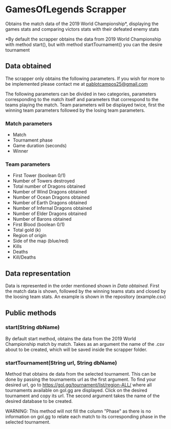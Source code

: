 # GamesOfLegends Scrapper
Obtains the match data of the 2019 World Championship*, displaying the games stats and comparing victors stats with their defeated enemy stats

*By default the scrapper obtains the data from 2019 World Championship with method start(), but with method startTournament() you can the desire tournament

## Data obtained
The scrapper only obtains the following parameters. If you wish for more to be implemented please contact me at pablotcampos25@gmail.com

The following parameters can be divided in two categories, parameters corresponding to the match itself and parameters that correspond to the teams playing the match. Team parameters will be displayed twice, first the winning team parameters followed by the losing team parameters.

### Match parameters
- Match
- Tournament phase
- Game duration (seconds)
- Winner

### Team parameters
- First Tower (boolean 0/1)
- Number of Towers destroyed
- Total number of Dragons obtained
- Number of Wind Dragons obtained
- Number of Ocean Dragons obtained
- Number of Earth Dragons obtained
- Number of Infernal Dragons obtained
- Number of Elder Dragons obtained
- Number of Barons obtained
- First Blood (boolean 0/1)
- Total gold (k)
- Region of origin
- Side of the map (blue/red)
- Kills
- Deaths
- Kill/Deaths

## Data representation
Data is represented in the order mentioned shown in _Data obtained_. First the match data is shown, followed by the winning teams stats and closed by the loosing team stats. 
An example is shown in the repository (example.csv)


## Public methods
### start(String dbName)
By default start method, obtains the data from the 2019 World Championship match by match. Takes as an argument the name of the .csv about to be created, which will be saved inside the scrapper folder.
### startTournament(String url, String dbName) 
Method that obtains de data from the selected tournament. This can be done by passing the tournaments url as the first argument. To find your desired url, go to https://gol.gg/tournament/list/region-ALL/ where all tournaments available on gol.gg are displayed. Click on the desired tournament and copy its url. The second argument takes the name of the desired database to be created.

WARNING: This method will not fill the column "Phase" as there is no information on gol.gg to relate each match to its corresponding phase in the selected tournament.